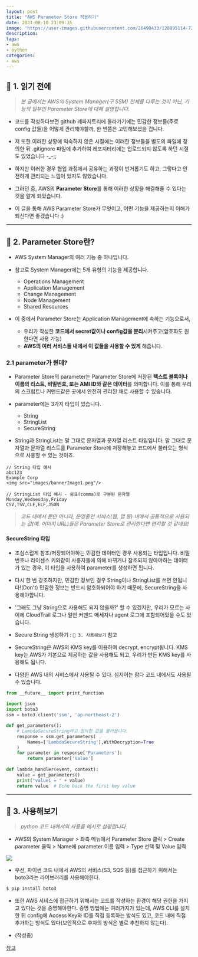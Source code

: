 ```yaml
---
layout: post
title: "AWS Parameter Store 적용하기"
date: 2021-08-10 23:09:35
image: 'https://user-images.githubusercontent.com/26498433/128895114-720e4bb7-e2af-49d0-9815-1b2ec447d119.png'
description:
tags:
- aws
- python
categories:
- aws
---
```

## 📌 1. 읽기 전에
> <cite>본 글에서는 AWS의 System Manager(구 SSM) 전체를 다루는 것이 아닌, 기능의 일부인 Parameter Store에 대해 설명합니다.</cite>

- 코드를 작성하다보면 github 레파지토리에 올라가기에는 민감한 정보들(주로 config 값들)을 어떻게 관리해야할까, 한 번쯤은 고민해보셨을 겁니다. 
  
- 저 또한 이러한 상황에 익숙하지 않은 시절에는 이러한 정보들을 별도의 파일에 정의한 뒤 .gitignore 파일에 추가하여 레포지터리에는 업로드되지 않도록 하던 시절도 있었습니다 -_-;;

- 하지만 이러한 경우 협업 과정에서 공유하는 과정이 번거롭기도 하고, 그렇다고 안전하게 관리되는 느낌이 있지도 않았습니다.

- 그러던 중, AWS의 **Parameter Store**를 통해 이러한 상황을 해결해줄 수 있다는 것을 알게 되었습니다.

- 이 글을 통해 AWS Parameter Store가 무엇이고, 어떤 기능을 제공하는지 이해가 되신다면 좋겠습니다 :)

***

## 📌 2. Parameter Store란?
- AWS System Manager의 여러 기능 중 하나입니다.

- 참고로 System Manager에는 5개 유형의 기능을 제공합니다.
  - Operations Management
  - Application Management
  - Change Management
  - Node Management
  - Shared Resources


- 이 중에서 Parameter Store는 Application Management에 속하는 기능으로서,
    - 우리가 작성한 **코드에서 secret값이나 config값을 분리**시켜주고(암호화도 원한다면 사용 가능)
    - **AWS의 여러 서비스들 내에서 이 값들을 사용할 수 있게** 해줍니다.


### 2.1 parameter가 뭔데?
- Parameter Store의 parameter는 Parameter Store에 저장된 **텍스트 블록이나 이름의 리스트, 비밀번호, 또는 AMI ID와 같은 데이터**를 의미합니다. 이를 통해 우리의 스크립트나 커맨드같은 곳에서 안전히 관리된 채로 사용할 수 있습니다.

- parameter에는 3가지 타입이 있습니다.
    - String
    - StringList
    - SecureString
  
- String과 StringList는 말 그대로 문자열과 문자열 리스트 타입입니다. 말 그대로 문자열과 문자열 리스트를 Parameter Store에 저장해놓고 코드에서 불러오는 형식으로 사용할 수 있는 것이죠.

```
// String 타입 예시
abc123
Example Corp
<img src="images/bannerImage1.png"/>

// StringList 타입 예시 - 쉼표(comma)로 구분된 문자열
Monday,Wednesday,Friday
CSV,TSV,CLF,ELF,JSON
```

> <cite>코드 내에서 뿐만 아니라, 운영중인 서비스(웹, 앱 등) 내에서 공통적으로 사용되는 값(예. 이미지 URL)들은 Parameter Store로 관리한다면 편리할 것 같네요!</cite>

#### SecureString 타입
- 조심스럽게 참조/저장되어야하는 민감한 데이터인 경우 사용되는 타입입니다. 비밀번호나 라이센스 키와같이 사용자들에 의해 바뀌거나 참조되지 않아야하는 데이터가 있는 경우, 이 타입을 사용하여 parameter를 생성하면 됩니다.

- 다시 한 번 강조하지만, 민감한 정보인 경우 String이나 StringList를 쓰면 안됩니다!(Don't) 민감한 정보는 반드시 암호화되어야 하기 때문에, SecureString을 사용해야합니다.

- '그래도 그냥 String으로 사용해도 되지 않을까?' 할 수 있겠지만, 우리가 모르는 사이에 CloudTrail 로그나 일반 커맨드 메세지나 agent 로그에 포함되어있을 수도 있습니다.

- Secure String 생성하기 : `📌 3. 사용해보기` 참고

- SecureString은 AWS의 KMS key를 이용하여 decrypt, encrypt됩니다. KMS key는 AWS가 기본으로 제공하는 값을 사용해도 되고, 우리가 만든 KMS key를 사용해도 됩니다.

- 다양한 AWS 내의 서비스에서 사용될 수 있다. 심지어는 람다 코드 내에서도 사용될 수 있습니다.

```python
from __future__ import print_function
 
import json
import boto3
ssm = boto3.client('ssm', 'ap-northeast-2')

def get_parameters():
    # LambdaSecureString라고 정의한 값을 불러옵니다.
    response = ssm.get_parameters(
        Names=['LambdaSecureString'],WithDecryption=True
    )
    for parameter in response['Parameters']:
        return parameter['Value']
        
def lambda_handler(event, context):
    value = get_parameters()
    print("value1 = " + value)
    return value  # Echo back the first key value
```

***

## 📌 3. 사용해보기
> <cite>python 코드 내에서의 사용을 예시로 설명합니다.</cite>

- AWS의 System Manager > 좌측 메뉴에서 Parameter Store 클릭 > Create parameter 클릭 > Name에 parameter 이름 입력 > Type 선택 및 Value 입력 

<img src="https://user-images.githubusercontent.com/26498433/128894733-879fc535-bf62-4849-ba21-151848a98023.png" />

- 우선, 파이썬 코드 내에서 AWS의 서비스(S3, SQS 등)를 접근하기 위해서는 boto3라는 라이브러리를 사용해야한다.
```bash
$ pip install boto3
```

- 또한 AWS 서비스에 접근하기 위해서는 코드를 작성하는 환경이 해당 권한을 가지고 있다는 것을 증명해야한다. 증명 방법에는 여러가지가 있는데, AWS CLI를 설치한 뒤 config에 Access Key와 ID를 직접 등록하는 방식도 있고, 코드 내에 직접 추가하는 방식도 있다(보안적으로 후자의 방식은 별로 추천하지 않는다).

- (작성중)

[참고](https://docs.aws.amazon.com/systems-manager/latest/userguide/param-create-cli.html#param-create-cli-securestring)